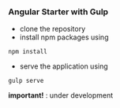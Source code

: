 ### Angular Starter with Gulp ###

- clone the repository
- install npm packages using
 ```
npm install
```

- serve the application using
```
gulp serve
```

**important!** : under development
